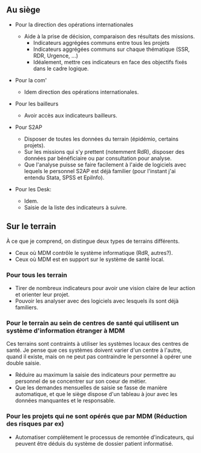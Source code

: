 ## Au siège

- Pour la direction des opérations internationales
	* Aide à la prise de décision, comparaison des résultats des missions.
		- Indicateurs aggrégées communs entre tous les projets
		- Indicateurs aggrégées communs sur chaque thématique (SSR, RDR, Urgence, ...)
		- Idéalement, mettre ces indicateurs en face des objectifs fixés dans le cadre logique.

- Pour la com'
	* Idem direction des opérations internationales.

- Pour les bailleurs
	* Avoir accès aux indicateurs bailleurs.

- Pour S2AP
	* Disposer de toutes les données du terrain (épidémio, certains projets).
	* Sur les missions qui s'y prettent (notemment RdR), disposer des données par bénéficiaire ou par consultation pour analyse.
	* Que l'analyse puisse se faire facilement à l'aide de logiciels avec lequels le personnel S2AP est déjà familier (pour l'instant j'ai entendu Stata, SPSS et EpiInfo).

- Pour les Desk:
	* Idem.
	* Saisie de la liste des indicateurs à suivre.

## Sur le terrain

À ce que je comprend, on distingue deux types de terrains différents.
- Ceux où MDM contrôle le système informatique (RdR, autres?).
- Ceux où MDM est en support sur le système de santé local.


### Pour tous les terrain

* Tirer de nombreux indicateurs pour avoir une vision claire de leur action et orienter leur projet.
* Pouvoir les analyser avec des logiciels avec lesquels ils sont déjà familiers.


### Pour le terrain au sein de centres de santé qui utilisent un système d'information étranger à MDM

Ces terrains sont contraints à utiliser les systèmes locaux des centres de santé.
Je pense que ces systèmes doivent varier d'un centre à l'autre, quand il existe, mais on ne peut pas contraindre le personnel à opérer une double saisie.

* Réduire au maximum la saisie des indicateurs pour permettre au personnel de se concentrer sur son coeur de métier.
* Que les demandes mensuelles de saisie se fasse de manière automatique, et que le siège dispose d'un tableau à jour avec les données manquantes et le responsable.

### Pour les projets qui ne sont opérés que par MDM (Réduction des risques par ex)

* Automatiser complétement le processus de remontée d'indicateurs, qui peuvent être déduis du système de dossier patient informatisé.

